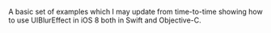 A basic set of examples which I may update from time-to-time showing how to use UIBlurEffect in iOS 8 both in Swift and Objective-C.